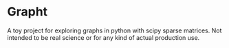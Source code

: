 Grapht
======

A toy project for exploring graphs in python with scipy sparse matrices.  Not intended to be real science or for any kind
of actual production use.
